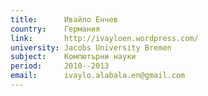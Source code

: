 ```yaml
---
title:      Ивайло Енчев
country:    Германия
link:       http://ivayloen.wordpress.com/
university: Jacobs University Bremen
subject:    Компютърни науки
period:     2010--2013
email:      ivaylo.alabala.en@gmail.com
---
```

